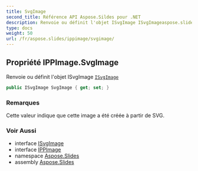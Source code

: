 ```yaml
---
title: SvgImage
second_title: Référence API Aspose.Sildes pour .NET
description: Renvoie ou définit l'objet ISvgImage ISvgImageaspose.slides/isvgimage
type: docs
weight: 50
url: /fr/aspose.slides/ippimage/svgimage/
---
```


## Propriété IPPImage.SvgImage

Renvoie ou définit l'objet ISvgImage [`ISvgImage`](../../isvgimage)

```csharp
public ISvgImage SvgImage { get; set; }
```

### Remarques

Cette valeur indique que cette image a été créée à partir de SVG.

### Voir Aussi

* interface [ISvgImage](../../isvgimage)
* interface [IPPImage](../../ippimage)
* namespace [Aspose.Slides](../../ippimage)
* assembly [Aspose.Slides](../../../)

<!-- NE PAS MODIFIER : généré par xmldocmd pour Aspose.Slides.dll -->
